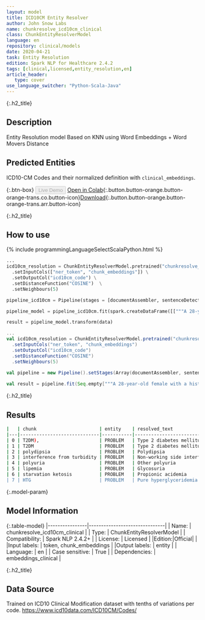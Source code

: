 ```yaml
---
layout: model
title: ICD10CM Entity Resolver
author: John Snow Labs
name: chunkresolve_icd10cm_clinical
class: ChunkEntityResolverModel
language: en
repository: clinical/models
date: 2020-04-21
task: Entity Resolution
edition: Spark NLP for Healthcare 2.4.2
tags: [clinical,licensed,entity_resolution,en]
article_header:
   type: cover
use_language_switcher: "Python-Scala-Java"
---
```


{:.h2_title}
## Description
Entity Resolution model Based on KNN using Word Embeddings + Word Movers Distance


## Predicted Entities 
ICD10-CM Codes and their normalized definition with `clinical_embeddings`.

{:.btn-box}
<button class="button button-orange" disabled>Live Demo</button>
[Open in Colab](https://colab.research.google.com/github/JohnSnowLabs/spark-nlp-workshop/blob/master/jupyter/enterprise/healthcare/EntityResolution_ICD10_RxNorm_Detailed.ipynb){:.button.button-orange.button-orange-trans.co.button-icon}[Download](https://s3.amazonaws.com/auxdata.johnsnowlabs.com/clinical/models/chunkresolve_icd10cm_clinical_en_2.4.5_2.4_1587491222166.zip){:.button.button-orange.button-orange-trans.arr.button-icon}

{:.h2_title}
## How to use 
<div class="tabs-box" markdown="1">

{% include programmingLanguageSelectScalaPython.html %}

```python
...
icd10cm_resolution = ChunkEntityResolverModel.pretrained("chunkresolve_icd10cm_clinical", "en", "clinical/models") \
  .setInputCols(["ner_token", "chunk_embeddings"]) \
  .setOutputCol("icd10cm_code") \
  .setDistanceFunction("COSINE")  \
  .setNeighbours(5)

pipeline_icd10cm = Pipeline(stages = [documentAssembler, sentenceDetector, tokenizer, word_embeddings, clinical_ner, ner_converter, chunk_embeddings, chunk_tokenizer, icd10cm_resolution])

pipeline_model = pipeline_icd10cm.fit(spark.createDataFrame([["""A 28-year-old female with a history of gestational diabetes mellitus diagnosed eight years prior to presentation and subsequent type two diabetes mellitus (T2DM), one prior episode of HTG-induced pancreatitis three years prior to presentation, associated with an acute hepatitis, and obesity with a body mass index (BMI) of 33.5 kg/m2, presented with a one-week history of polyuria, polydipsia, poor appetite, and vomiting. Two weeks prior to presentation, she was treated with a five-day course of amoxicillin for a respiratory tract infection. She was on metformin, glipizide, and dapagliflozin for T2DM and atorvastatin and gemfibrozil for HTG."""]]).toDF("text"))

result = pipeline_model.transform(data)
```

```scala
...
val icd10cm_resolution = ChunkEntityResolverModel.pretrained("chunkresolve_icd10cm_clinical", "en", "clinical/models") 
  .setInputCols("ner_token", "chunk_embeddings") 
  .setOutputCol("icd10cm_code") 
  .setDistanceFunction("COSINE")  
  .setNeighbours(5)
  
val pipeline = new Pipeline().setStages(Array(documentAssembler, sentenceDetector, tokenizer, word_embeddings, clinical_ner, ner_converter, chunk_embeddings, chunk_tokenizer, icd10cm_resolution))

val result = pipeline.fit(Seq.empty["""A 28-year-old female with a history of gestational diabetes mellitus diagnosed eight years prior to presentation and subsequent type two diabetes mellitus (T2DM), one prior episode of HTG-induced pancreatitis three years prior to presentation, associated with an acute hepatitis, and obesity with a body mass index (BMI) of 33.5 kg/m2, presented with a one-week history of polyuria, polydipsia, poor appetite, and vomiting. Two weeks prior to presentation, she was treated with a five-day course of amoxicillin for a respiratory tract infection. She was on metformin, glipizide, and dapagliflozin for T2DM and atorvastatin and gemfibrozil for HTG."""].toDS.toDF("text")).transform(data)
```
</div>

{:.h2_title}
## Results

```bash
|   | chunk                       | entity    | resolved_text                                      | code   | cms                                               |
|---|-----------------------------|-----------|----------------------------------------------------|--------|---------------------------------------------------|
| 0 | T2DM),                      | PROBLEM   | Type 2 diabetes mellitus with diabetic nephrop...  | E1121  | Type 2 diabetes mellitus with diabetic nephrop... |
| 1 | T2DM                        | PROBLEM   | Type 2 diabetes mellitus with diabetic nephrop...  | E1121  | Type 2 diabetes mellitus with diabetic nephrop... |
| 2 | polydipsia                  | PROBLEM   | Polydipsia                                         | R631   | Polydipsia:::Anhedonia:::Galactorrhea             |
| 3 | interference from turbidity | PROBLEM   | Non-working side interference                      | M2656  | Non-working side interference:::Hemoglobinuria... |
| 4 | polyuria                    | PROBLEM   | Other polyuria                                     | R358   | Other polyuria:::Polydipsia:::Generalized edem... |
| 5 | lipemia                     | PROBLEM   | Glycosuria                                         | R81    | Glycosuria:::Pure hyperglyceridemia:::Hyperchy... |
| 6 | starvation ketosis          | PROBLEM   | Propionic acidemia                                 | E71121 | Propionic acidemia:::Bartter's syndrome:::Hypo... |
| 7 | HTG                         | PROBLEM   | Pure hyperglyceridemia                             | E781   | Pure hyperglyceridemia:::Familial hypercholest... |
```

{:.model-param}
## Model Information

{:.table-model}
|----------------|-------------------------------|
| Name:           | chunkresolve_icd10cm_clinical |
| Type:    | ChunkEntityResolverModel      |
| Compatibility:  | Spark NLP 2.4.2+                        |
| License:        | Licensed                      |
|Edition:|Official|                    |
|Input labels:         | token, chunk_embeddings       |
|Output labels:        | entity                        |
| Language:       | en                            |
| Case sensitive: | True                          |
| Dependencies:  | embeddings_clinical           |

{:.h2_title}
## Data Source
Trained on ICD10 Clinical Modification dataset with tenths of variations per code.
https://www.icd10data.com/ICD10CM/Codes/